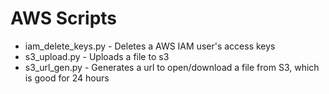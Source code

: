 # AWS Scripts

* iam_delete_keys.py - Deletes a AWS IAM user's access keys
* s3_upload.py - Uploads a file to s3
* s3_url_gen.py - Generates a url to open/download a file from S3, which is good for 24 hours
